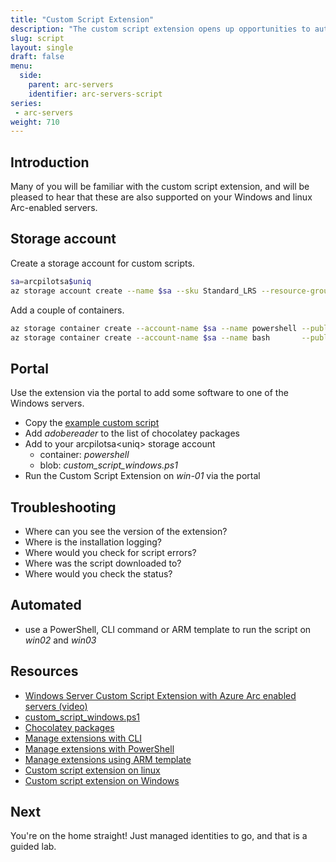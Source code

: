 ```yaml
---
title: "Custom Script Extension"
description: "The custom script extension opens up opportunities to automate PowerShell and Bash scripts at scale for both cloud and on prem servers."
slug: script
layout: single
draft: false
menu:
  side:
    parent: arc-servers
    identifier: arc-servers-script
series:
 - arc-servers
weight: 710
---
```


## Introduction

Many of you will be familiar with the custom script extension, and will be pleased to hear that these are also supported on your Windows and linux Arc-enabled servers.

## Storage account

Create a storage account for custom scripts.

```bash
sa=arcpilotsa$uniq
az storage account create --name $sa --sku Standard_LRS --resource-group arc_pilot --location westeurope
```

Add a couple of containers.

```bash
az storage container create --account-name $sa --name powershell --public-access blob
az storage container create --account-name $sa --name bash       --public-access blob
```

## Portal

Use the extension via the portal to add some software to one of the Windows servers.

* Copy the [example custom script](https://github.com/microsoft/azure_arc/blob/main/azure_arc_servers_jumpstart/scripts/custom_script_windows.ps1)
* Add _adobereader_ to the list of chocolatey packages
* Add to your arcpilotsa\<uniq> storage account
  * container: _powershell_
  * blob: _custom_script_windows.ps1_
* Run the Custom Script Extension on _win-01_ via the portal

## Troubleshooting

* Where can you see the version of the extension?
* Where is the installation logging?
* Where would you check for script errors?
* Where was the script downloaded to?
* Where would you check the status?

## Automated

* use a PowerShell, CLI command or ARM template to run the script on _win02_ and _win03_

## Resources

* [Windows Server Custom Script Extension with Azure Arc enabled servers (video)](https://www.youtube.com/watch?v=0TYn5wgQXow)
* [custom_script_windows.ps1](https://github.com/microsoft/azure_arc/blob/main/azure_arc_servers_jumpstart/scripts/custom_script_windows.ps1)
* [Chocolatey packages](https://community.chocolatey.org/packages)
* [Manage extensions with CLI](https://docs.microsoft.com/azure/azure-arc/servers/manage-vm-extensions-cli)
* [Manage extensions with PowerShell](https://docs.microsoft.com/azure/azure-arc/servers/manage-vm-extensions-powershell)
* [Manage extensions using ARM template](https://docs.microsoft.com/azure/azure-arc/servers/manage-vm-extensions-template)
* [Custom script extension on linux](https://docs.microsoft.com/azure/virtual-machines/extensions/custom-script-linux)
* [Custom script extension on Windows](https://docs.microsoft.com/azure/virtual-machines/extensions/custom-script-windows)

## Next

You're on the home straight! Just managed identities to go, and that is a guided lab.
